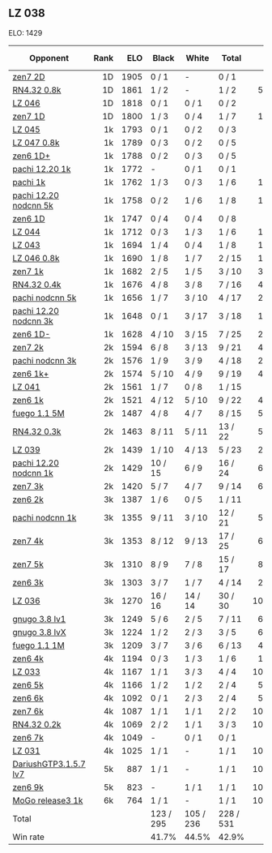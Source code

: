 ## LZ 038 ##

ELO: 1429

Opponent | Rank | ELO | Black | White | Total | Win rate
---------|-----:|----:|-------|-------|-------|-------:
[zen7 2D](zen7%202D.md) | 1D | 1905 | 0 / 1 | - | 0 / 1 | 0.0%
[RN4.32 0.8k](RN4.32%200.8k.md) | 1D | 1861 | 1 / 2 | - | 1 / 2 | 50.0%
[LZ 046](LZ%20046.md) | 1D | 1818 | 0 / 1 | 0 / 1 | 0 / 2 | 0.0%
[zen7 1D](zen7%201D.md) | 1D | 1800 | 1 / 3 | 0 / 4 | 1 / 7 | 14.3%
[LZ 045](LZ%20045.md) | 1k | 1793 | 0 / 1 | 0 / 2 | 0 / 3 | 0.0%
[LZ 047 0.8k](LZ%20047%200.8k.md) | 1k | 1789 | 0 / 3 | 0 / 2 | 0 / 5 | 0.0%
[zen6 1D+](zen6%201D+.md) | 1k | 1788 | 0 / 2 | 0 / 3 | 0 / 5 | 0.0%
[pachi 12.20 1k](pachi%2012.20%201k.md) | 1k | 1772 | - | 0 / 1 | 0 / 1 | 0.0%
[pachi 1k](pachi%201k.md) | 1k | 1762 | 1 / 3 | 0 / 3 | 1 / 6 | 16.7%
[pachi 12.20 nodcnn 5k](pachi%2012.20%20nodcnn%205k.md) | 1k | 1758 | 0 / 2 | 1 / 6 | 1 / 8 | 12.5%
[zen6 1D](zen6%201D.md) | 1k | 1747 | 0 / 4 | 0 / 4 | 0 / 8 | 0.0%
[LZ 044](LZ%20044.md) | 1k | 1712 | 0 / 3 | 1 / 3 | 1 / 6 | 16.7%
[LZ 043](LZ%20043.md) | 1k | 1694 | 1 / 4 | 0 / 4 | 1 / 8 | 12.5%
[LZ 046 0.8k](LZ%20046%200.8k.md) | 1k | 1690 | 1 / 8 | 1 / 7 | 2 / 15 | 13.3%
[zen7 1k](zen7%201k.md) | 1k | 1682 | 2 / 5 | 1 / 5 | 3 / 10 | 30.0%
[RN4.32 0.4k](RN4.32%200.4k.md) | 1k | 1676 | 4 / 8 | 3 / 8 | 7 / 16 | 43.8%
[pachi nodcnn 5k](pachi%20nodcnn%205k.md) | 1k | 1656 | 1 / 7 | 3 / 10 | 4 / 17 | 23.5%
[pachi 12.20 nodcnn 3k](pachi%2012.20%20nodcnn%203k.md) | 1k | 1648 | 0 / 1 | 3 / 17 | 3 / 18 | 16.7%
[zen6 1D-](zen6%201D-.md) | 1k | 1628 | 4 / 10 | 3 / 15 | 7 / 25 | 28.0%
[zen7 2k](zen7%202k.md) | 2k | 1594 | 6 / 8 | 3 / 13 | 9 / 21 | 42.9%
[pachi nodcnn 3k](pachi%20nodcnn%203k.md) | 2k | 1576 | 1 / 9 | 3 / 9 | 4 / 18 | 22.2%
[zen6 1k+](zen6%201k+.md) | 2k | 1574 | 5 / 10 | 4 / 9 | 9 / 19 | 47.4%
[LZ 041](LZ%20041.md) | 2k | 1561 | 1 / 7 | 0 / 8 | 1 / 15 | 6.7%
[zen6 1k](zen6%201k.md) | 2k | 1521 | 4 / 12 | 5 / 10 | 9 / 22 | 40.9%
[fuego 1.1 5M](fuego%201.1%205M.md) | 2k | 1487 | 4 / 8 | 4 / 7 | 8 / 15 | 53.3%
[RN4.32 0.3k](RN4.32%200.3k.md) | 2k | 1463 | 8 / 11 | 5 / 11 | 13 / 22 | 59.1%
[LZ 039](LZ%20039.md) | 2k | 1439 | 1 / 10 | 4 / 13 | 5 / 23 | 21.7%
[pachi 12.20 nodcnn 1k](pachi%2012.20%20nodcnn%201k.md) | 2k | 1429 | 10 / 15 | 6 / 9 | 16 / 24 | 66.7%
[zen7 3k](zen7%203k.md) | 2k | 1420 | 5 / 7 | 4 / 7 | 9 / 14 | 64.3%
[zen6 2k](zen6%202k.md) | 3k | 1387 | 1 / 6 | 0 / 5 | 1 / 11 | 9.1%
[pachi nodcnn 1k](pachi%20nodcnn%201k.md) | 3k | 1355 | 9 / 11 | 3 / 10 | 12 / 21 | 57.1%
[zen7 4k](zen7%204k.md) | 3k | 1353 | 8 / 12 | 9 / 13 | 17 / 25 | 68.0%
[zen7 5k](zen7%205k.md) | 3k | 1310 | 8 / 9 | 7 / 8 | 15 / 17 | 88.2%
[zen6 3k](zen6%203k.md) | 3k | 1303 | 3 / 7 | 1 / 7 | 4 / 14 | 28.6%
[LZ 036](LZ%20036.md) | 3k | 1270 | 16 / 16 | 14 / 14 | 30 / 30 | 100.0%
[gnugo 3.8 lv1](gnugo%203.8%20lv1.md) | 3k | 1249 | 5 / 6 | 2 / 5 | 7 / 11 | 63.6%
[gnugo 3.8 lvX](gnugo%203.8%20lvX.md) | 3k | 1224 | 1 / 2 | 2 / 3 | 3 / 5 | 60.0%
[fuego 1.1 1M](fuego%201.1%201M.md) | 3k | 1209 | 3 / 7 | 3 / 6 | 6 / 13 | 46.2%
[zen6 4k](zen6%204k.md) | 4k | 1194 | 0 / 3 | 1 / 3 | 1 / 6 | 16.7%
[LZ 033](LZ%20033.md) | 4k | 1167 | 1 / 1 | 3 / 3 | 4 / 4 | 100.0%
[zen6 5k](zen6%205k.md) | 4k | 1166 | 1 / 2 | 1 / 2 | 2 / 4 | 50.0%
[zen6 6k](zen6%206k.md) | 4k | 1092 | 0 / 1 | 2 / 3 | 2 / 4 | 50.0%
[zen7 6k](zen7%206k.md) | 4k | 1087 | 1 / 1 | 1 / 1 | 2 / 2 | 100.0%
[RN4.32 0.2k](RN4.32%200.2k.md) | 4k | 1069 | 2 / 2 | 1 / 1 | 3 / 3 | 100.0%
[zen6 7k](zen6%207k.md) | 4k | 1049 | - | 0 / 1 | 0 / 1 | 0.0%
[LZ 031](LZ%20031.md) | 4k | 1025 | 1 / 1 | - | 1 / 1 | 100.0%
[DariushGTP3.1.5.7 lv7](DariushGTP3.1.5.7%20lv7.md) | 5k | 887 | 1 / 1 | - | 1 / 1 | 100.0%
[zen6 9k](zen6%209k.md) | 5k | 823 | - | 1 / 1 | 1 / 1 | 100.0%
[MoGo release3 1k](MoGo%20release3%201k.md) | 6k | 764 | 1 / 1 | - | 1 / 1 | 100.0%
Total | | | 123 / 295 | 105 / 236 | 228 / 531 | 
Win rate| | | 41.7% | 44.5% | 42.9% | 

